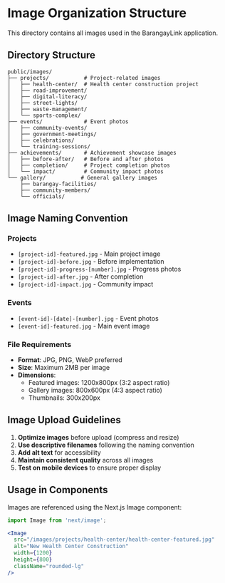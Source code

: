 # Image Organization Structure

This directory contains all images used in the BarangayLink application.

## Directory Structure

```
public/images/
├── projects/           # Project-related images
│   ├── health-center/  # Health center construction project
│   ├── road-improvement/
│   ├── digital-literacy/
│   ├── street-lights/
│   ├── waste-management/
│   └── sports-complex/
├── events/             # Event photos
│   ├── community-events/
│   ├── government-meetings/
│   ├── celebrations/
│   └── training-sessions/
├── achievements/       # Achievement showcase images
│   ├── before-after/   # Before and after photos
│   ├── completion/     # Project completion photos
│   └── impact/         # Community impact photos
└── gallery/           # General gallery images
    ├── barangay-facilities/
    ├── community-members/
    └── officials/
```

## Image Naming Convention

### Projects
- `[project-id]-featured.jpg` - Main project image
- `[project-id]-before.jpg` - Before implementation
- `[project-id]-progress-[number].jpg` - Progress photos
- `[project-id]-after.jpg` - After completion
- `[project-id]-impact.jpg` - Community impact

### Events
- `[event-id]-[date]-[number].jpg` - Event photos
- `[event-id]-featured.jpg` - Main event image

### File Requirements
- **Format**: JPG, PNG, WebP preferred
- **Size**: Maximum 2MB per image
- **Dimensions**: 
  - Featured images: 1200x800px (3:2 aspect ratio)
  - Gallery images: 800x600px (4:3 aspect ratio)
  - Thumbnails: 300x200px

## Image Upload Guidelines

1. **Optimize images** before upload (compress and resize)
2. **Use descriptive filenames** following the naming convention
3. **Add alt text** for accessibility
4. **Maintain consistent quality** across all images
5. **Test on mobile devices** to ensure proper display

## Usage in Components

Images are referenced using the Next.js Image component:

```jsx
import Image from 'next/image';

<Image 
  src="/images/projects/health-center/health-center-featured.jpg"
  alt="New Health Center Construction"
  width={1200}
  height={800}
  className="rounded-lg"
/>
```
